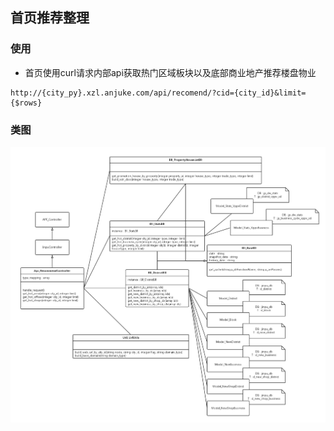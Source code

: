 ## 首页推荐整理

### 使用

* 首页使用curl请求内部api获取热门区域板块以及底部商业地产推荐楼盘物业

```
http://{city_py}.xzl.anjuke.com/api/recomend/?cid={city_id}&limit={$rows}
```

### 类图

![首页推荐类图](img/class_diagram.png)
